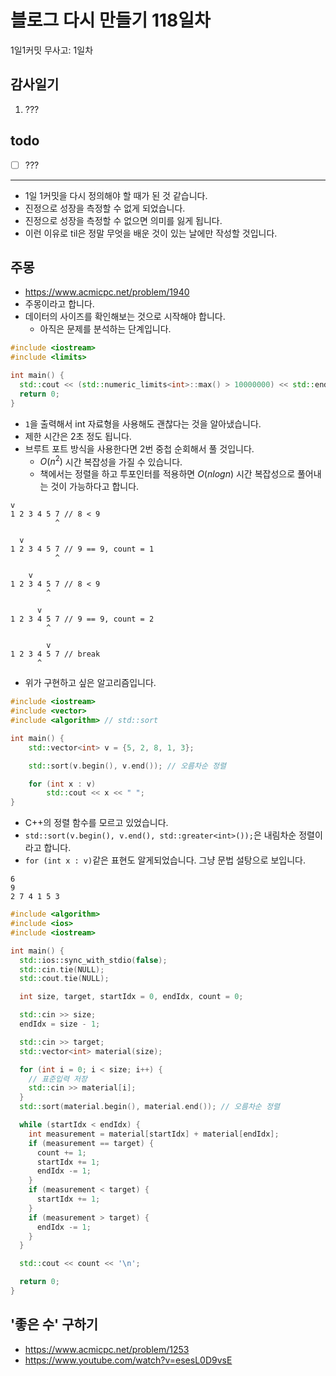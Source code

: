 # 블로그 다시 만들기 118일차

1일1커밋 무사고: 1일차

## 감사일기

1. ???

## todo

- [ ] ???

---

- 1일 1커밋을 다시 정의해야 할 때가 된 것 같습니다.
- 진정으로 성장을 측정할 수 없게 되었습니다.
- 진정으로 성장을 측정할 수 없으면 의미를 잃게 됩니다.
- 이런 이유로 til은 정말 무엇을 배운 것이 있는 날에만 작성할 것입니다.

## 주몽

- https://www.acmicpc.net/problem/1940
- 주몽이라고 합니다.
- 데이터의 사이즈를 확인해보는 것으로 시작해야 합니다.
  - 아직은 문제를 분석하는 단계입니다.

```cpp
#include <iostream>
#include <limits>

int main() {
  std::cout << (std::numeric_limits<int>::max() > 10000000) << std::endl;
  return 0;
}
```

- `1`을 출력해서 int 자료형을 사용해도 괜찮다는 것을 알아냈습니다.
- 제한 시간은 2초 정도 됩니다.
- 브루트 포트 방식을 사용한다면 2번 중첩 순회해서 풀 것입니다.
  - $O(n^{2})$ 시간 복잡성을 가질 수 있습니다.
  - 책에서는 정렬을 하고 투포인터를 적용하면 $O(n log n)$ 시간 복잡성으로 풀어내는 것이 가능하다고 합니다.

```
v
1 2 3 4 5 7 // 8 < 9
          ^

  v
1 2 3 4 5 7 // 9 == 9, count = 1
          ^

    v
1 2 3 4 5 7 // 8 < 9
        ^

      v
1 2 3 4 5 7 // 9 == 9, count = 2
        ^

        v
1 2 3 4 5 7 // break
      ^
```

- 위가 구현하고 싶은 알고리즘입니다.

```cpp
#include <iostream>
#include <vector>
#include <algorithm> // std::sort

int main() {
    std::vector<int> v = {5, 2, 8, 1, 3};

    std::sort(v.begin(), v.end()); // 오름차순 정렬

    for (int x : v)
        std::cout << x << " ";
}
```

- C++의 정렬 함수를 모르고 있었습니다.
- `std::sort(v.begin(), v.end(), std::greater<int>());`은 내림차순 정렬이라고 합니다.
- `for (int x : v)`같은 표현도 알게되었습니다. 그냥 문법 설탕으로 보입니다.

```
6 
9
2 7 4 1 5 3
```

```cpp 
#include <algorithm>
#include <ios>
#include <iostream>

int main() {
  std::ios::sync_with_stdio(false);
  std::cin.tie(NULL);
  std::cout.tie(NULL);

  int size, target, startIdx = 0, endIdx, count = 0;

  std::cin >> size;
  endIdx = size - 1;

  std::cin >> target;
  std::vector<int> material(size);

  for (int i = 0; i < size; i++) {
    // 표준입력 저장
    std::cin >> material[i];
  }
  std::sort(material.begin(), material.end()); // 오름차순 정렬

  while (startIdx < endIdx) {
    int measurement = material[startIdx] + material[endIdx];
    if (measurement == target) {
      count += 1;
      startIdx += 1;
      endIdx -= 1;
    }
    if (measurement < target) {
      startIdx += 1;
    }
    if (measurement > target) {
      endIdx -= 1;
    }
  }

  std::cout << count << '\n';

  return 0;
}
```

## '좋은 수' 구하기

- https://www.acmicpc.net/problem/1253
- https://www.youtube.com/watch?v=esesL0D9vsE


